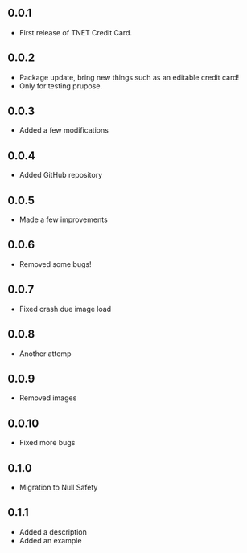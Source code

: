 ## 0.0.1

* First release of TNET Credit Card.

## 0.0.2

* Package update, bring new things such as an editable credit card!
* Only for testing prupose.

## 0.0.3

* Added a few modifications

## 0.0.4

* Added GitHub repository

## 0.0.5

* Made a few improvements

## 0.0.6

* Removed some bugs!

## 0.0.7

* Fixed crash due image load

## 0.0.8

* Another attemp

## 0.0.9

* Removed images

## 0.0.10

* Fixed more bugs

## 0.1.0

* Migration to Null Safety

## 0.1.1

* Added a description
* Added an example
